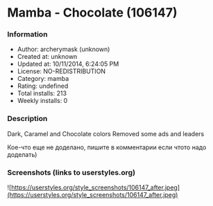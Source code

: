 # Mamba - Chocolate (106147)

### Information
- Author: archerymask (unknown)
- Created at: unknown
- Updated at: 10/11/2014, 6:24:05 PM
- License: NO-REDISTRIBUTION
- Category: mamba
- Rating: undefined
- Total installs: 213
- Weekly installs: 0


### Description
Dark, Caramel and Chocolate colors
Removed some ads and leaders

Кое-что еще не доделано, пишите в комментарии если чтото надо доделать)


### Screenshots (links to userstyles.org)
![https://userstyles.org/style_screenshots/106147_after.jpeg](https://userstyles.org/style_screenshots/106147_after.jpeg)


